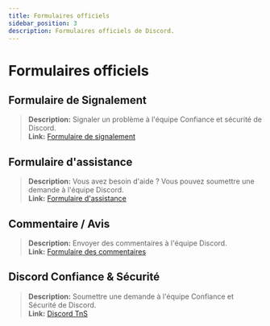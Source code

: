 ```yaml
---
title: Formulaires officiels
sidebar_position: 3
description: Formulaires officiels de Discord.
---
```


# Formulaires officiels

## **Formulaire de Signalement** 
> __Description:__ Signaler un problème à l'équipe Confiance et sécurité de Discord.   <br/>
__Link:__ [Formulaire de signalement](https://dis.gd/report)

## **Formulaire d'assistance** 
> __Description:__ Vous avez besoin d'aide ? Vous pouvez soumettre une demande à l'équipe Discord.   <br/>
__Link:__  [Formulaire d'assistance](https://dis.gd/contact)

## **Commentaire / Avis** 
> __Description:__ Envoyer des commentaires à l'équipe Discord.   <br/>
__Link:__  [Formulaire des commentaires](https://dis.gd/feedback)


## **Discord Confiance & Sécurité** 
> __Description:__ Soumettre une demande à l'équipe Confiance et Sécurité de Discord.   <br/>
__Link:__ [Discord TnS](https://dis.gd/request)
